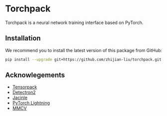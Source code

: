 # Torchpack
Torchpack is a neural network training interface based on PyTorch.

## Installation

We recommend you to install the latest version of this package from GitHub:

```bash
pip install --upgrade git+https://github.com/zhijian-liu/torchpack.git
```

## Acknowlegements

* [Tensorpack](https://github.com/tensorpack/tensorpack)
* [Detectron2](https://github.com/facebookresearch/detectron2)
* [Jacinle](https://github.com/vacancy/Jacinle)
* [PyTorch Lightning](https://github.com/PyTorchLightning/pytorch-lightning)
* [MMCV](https://github.com/open-mmlab/mmcv)